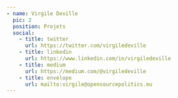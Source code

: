 ```yaml
---
- name: Virgile Deville
  pic: 2
  position: Projets
  social:
    - title: twitter
      url: https://twitter.com/virgiledeville
    - title: linkedin
      url: https://www.linkedin.com/in/virgiledeville
    - title: medium
      url: https://medium.com/@virgiledeville
    - title: envelope
      url: mailto:virgile@opensourcepolitics.eu
---
```

